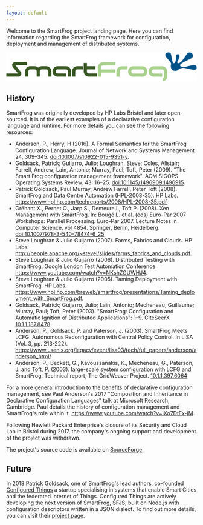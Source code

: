 ```yaml
---
layout: default
---
```


Welcome to the SmartFrog project landing page. Here you can find information regarding the SmartFrog framework for configuration, deployment and management of distributed systems.

![smartfrog logo](resources/images/smartfrog_full_colour.svg)

## History

SmartFrog was originally developed by HP Labs Bristol and later open-sourced. It is of the earliest examples of a declarative configuration language and runtime. For more details you can see the following resources:
- Anderson, P., Herry, H (2016). A Formal Semantics for the SmartFrog Configuration Language. Journal of Network and Systems Management 24, 309–345. [doi:10.1007/s10922-015-9351-y](https://doi.org/10.1007/s10922-015-9351-y).
- Goldsack, Patrick; Guijarro, Julio; Loughran, Steve; Coles, Alistair; Farrell, Andrew; Lain, Antonio; Murray, Paul; Toft, Peter (2009). "The Smart Frog configuration management framework". ACM SIGOPS Operating Systems Review. 43: 16–25. [doi:10.1145/1496909.1496915](https://doi.org/10.1145%2F1496909.1496915).
- Patrick Goldsack, Paul Murray, Andrew Farrell, Peter Toft (2008). SmartFrog and Data Centre Automation (HPL-2008-35). HP Labs. <https://www.hpl.hp.com/techreports/2008/HPL-2008-35.pdf>
- Gréhant X., Pernet O., Jarp S., Demeure I., Toft P. (2008). Xen Management with SmartFrog. In: Bougé L. et al. (eds) Euro-Par 2007 Workshops: Parallel Processing. Euro-Par 2007. Lecture Notes in Computer Science, vol 4854. Springer, Berlin, Heidelberg. [doi:10.1007/978-3-540-78474-6_25](https://doi.org/10.1007/978-3-540-78474-6_25)
- Steve Loughran & Julio Guijarro (2007). Farms, Fabrics and Clouds. HP Labs. <http://people.apache.org/~stevel/slides/farms_fabrics_and_clouds.pdf>.
- Steve Loughran & Julio Guijarro (2006). Distributed Testing with SmartFrog. Google London Test Automation Conference. <https://www.youtube.com/watch?v=NKshZGUWHJ4>.
- Steve Loughran & Julio Guijarro (2005). Taming Deployment with SmartFrog. HP Labs. <https://www.hpl.hp.com/breweb/smartfrog/presentations/Taming_deployment_with_SmartFrog.pdf>.
- Goldsack, Patrick; Guijarro, Julio; Lain, Antonio; Mecheneau, Guillaume; Murray, Paul; Toft, Peter (2003). "SmartFrog: Configuration and Automatic Ignition of Distributed Applications": 1–9. CiteSeerX [10.1.1.187.8478](https://citeseerx.ist.psu.edu/viewdoc/summary?doi=10.1.1.187.8478).
- Anderson, P., Goldsack, P. and Paterson, J. (2003). SmartFrog Meets LCFG: Autonomous Reconfiguration with Central Policy Control. In LISA (Vol. 3, pp. 213-222). <https://www.usenix.org/legacy/event/lisa03/tech/full_papers/anderson/anderson_html/>
- Anderson, P., Beckett, G., Kavoussanakis, K., Mecheneau, G., Paterson, J. and Toft, P. (2003). large-scale system configuration with LCFG and SmartFrog. Technical report, The GridWeaver Project. [10.1.1.397.6064](http://citeseerx.ist.psu.edu/viewdoc/summary?doi=10.1.1.397.6064)

For a more general introduction to the benefits of declarative configuration management, see Paul Anderson's 2017 "Composition and Inheritance in Declarative Configuration Languages" talk at Microsoft Research, Cambridge. Paul details the history of configuration management and SmartFrog's role within it. <https://www.youtube.com/watch?v=iXo7DtFx-jM>. 

Following Hewlett Packard Enterprise's closure of its Security and Cloud Lab in Bristol during 2017, the company's ongoing support and development of the project was withdrawn.

The project's source code is available on [SourceForge](https://sourceforge.net/projects/smartfrog/).

## Future

In 2018 Patrick Goldsack, one of SmartFrog's lead authors, co-founded [Configured Things](https://configuredthings.com) a startup specialising in systems that enable Smart Cities and the federated Internet of Things. Configured Things are actively developing the next version of SmartFrog, SFJS, built on Node.js with configuration descriptors written in a JSON dialect. To find out more details, you can visit their [project page](https://www.configuredthings.com/smartfrog/).
